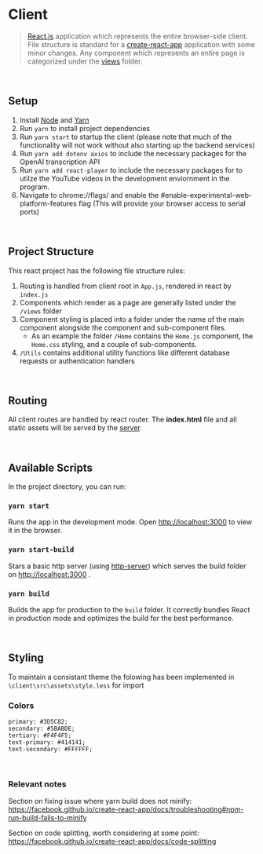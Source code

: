 # Client

> [React.js](https://reactjs.org/) application which represents the entire browser-side client. File structure is standard for a [create-react-app](https://github.com/facebook/create-react-app) application with some minor changes. Any component which represents an entire page is categorized under the [views](/client/src/views) folder.

<br />

## Setup

1. Install [Node](https://nodejs.org/en/) and [Yarn](https://classic.yarnpkg.com/en/docs/install#windows-stable)
2. Run `yarn` to install project dependencies
3. Run `yarn start` to startup the client (please note that much of the functionality will not work without also starting up the backend services)
4. Run `yarn add dotenv axios` to include the necessary packages for the OpenAI transcription API
5. Run `yarn add react-player` to include the necessary packages for to utilze the YouTube videos in the development enviornment in the program.
6. Navigate to chrome://flags/ and enable the #enable-experimental-web-platform-features flag (This will provide your browser access to serial ports)

<br />

## Project Structure

This react project has the following file structure rules:
1. Routing is handled from client root in `App.js`, rendered in react by `index.js`
2. Components which render as a page are generally listed under the `/views` folder
3. Component styling is placed into a folder under the name of the main component alongside the component and sub-component files. 
    - As an example the folder `/Home` contains the `Home.js` component, the `Home.css` styling, and a couple of sub-components.
4. `/Utils` contains additional utility functions like different database requests or authentication handlers

<br/>

## Routing

All client routes are handled by react router. The **index.html** file and all static assets will be served by the [server](/server#static-assets).

<br/>

## Available Scripts

In the project directory, you can run:

### `yarn start`

Runs the app in the development mode.
Open [http://localhost:3000](http://localhost:3000) to view it in the browser.

### `yarn start-build`

Stars a basic http server (using [http-server](https://www.npmjs.com/package/http-server)) which serves the build folder on [http://localhost:3000](http://localhost:3000) .

### `yarn build`

Builds the app for production to the `build` folder.
It correctly bundles React in production mode and optimizes the build for the best performance.

<br />

## Styling

To maintain a consistant theme the folowing has been implemented in `\client\src\assets\style.less` for import

### Colors

    primary: #3D5C82;
    secondary: #5BABDE;
    tertiary: #F4F4F5;
    text-primary: #414141;
    text-secondary: #FFFFFF;

<br />

### Relevant notes

Section on fixing issue where yarn build does not minify: https://facebook.github.io/create-react-app/docs/troubleshooting#npm-run-build-fails-to-minify

Section on code splitting, worth considering at some point: https://facebook.github.io/create-react-app/docs/code-splitting
